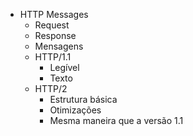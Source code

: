 - HTTP Messages
    - Request
    - Response
    - Mensagens
    - HTTP/1.1
        - Legível
        - Texto
    - HTTP/2
        - Estrutura básica
        - Otimizações
        - Mesma maneira que a versão 1.1